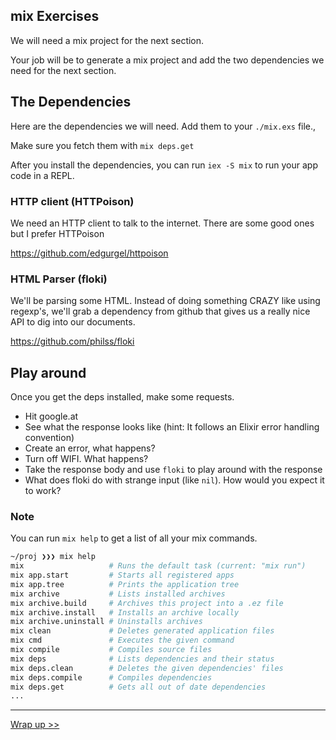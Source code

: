 ## mix Exercises

We will need a mix project for the next section.

Your job will be to generate a mix project and add the two dependencies we need for the next section.



## The Dependencies

Here are the dependencies we will need. Add them to your `./mix.exs` file.,

Make sure you fetch them with `mix deps.get`

After you install the dependencies, you can run `iex -S mix` to run your app code in a REPL.



### HTTP client (HTTPoison)

We need an HTTP client to talk to the internet.
There are some good ones but I prefer HTTPoison

https://github.com/edgurgel/httpoison



### HTML Parser (floki)

We'll be parsing some HTML. Instead of doing something CRAZY like using regexp's, we'll grab a dependency from github that gives us a really nice API to dig into our documents.

https://github.com/philss/floki



## Play around

Once you get the deps installed, make some requests.

- Hit google.at
- See what the response looks like (hint: It follows an Elixir error handling convention)
- Create an error, what happens?
- Turn off WIFI. What happens?
- Take the response body and use `floki` to play around with the response
- What does floki do with strange input (like `nil`). How would you expect it to work?



### Note

You can run `mix help` to get a list of all your mix commands.

```bash
~/proj ❯❯❯ mix help                                                                                                      
mix                   # Runs the default task (current: "mix run")
mix app.start         # Starts all registered apps
mix app.tree          # Prints the application tree
mix archive           # Lists installed archives
mix archive.build     # Archives this project into a .ez file
mix archive.install   # Installs an archive locally
mix archive.uninstall # Uninstalls archives
mix clean             # Deletes generated application files
mix cmd               # Executes the given command
mix compile           # Compiles source files
mix deps              # Lists dependencies and their status
mix deps.clean        # Deletes the given dependencies' files
mix deps.compile      # Compiles dependencies
mix deps.get          # Gets all out of date dependencies
...
```

----------

[Wrap up >>](./conclusions.md)